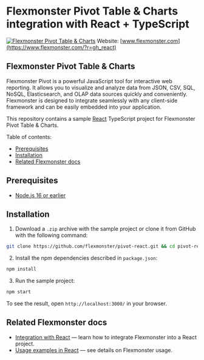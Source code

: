 # Flexmonster Pivot Table & Charts integration with React + TypeScript
[![Flexmonster Pivot Table & Charts](https://cdn.flexmonster.com/landing.png)](http://flexmonster.com/?r=gh_react)
Website: [www.flexmonster.com](https://www.flexmonster.com/?r=gh_react)

## Flexmonster Pivot Table & Charts

Flexmonster Pivot is a powerful JavaScript tool for interactive web reporting. It allows you to visualize and analyze data from JSON, CSV, SQL, NoSQL, Elasticsearch, and OLAP data sources quickly and conveniently. Flexmonster is designed to integrate seamlessly with any client-side framework and can be easily embedded into your application.

This repository contains a sample [React](https://reactjs.org/) TypeScript project for Flexmonster Pivot Table & Charts.

Table of contents:

- [Prerequisites](#prerequisites)
- [Installation](#installation)
- [Related Flexmonster docs](#related-flexmonster-docs)

## Prerequisites

- [Node.js 16 or earlier](https://nodejs.org/en/)

## Installation

1. Download a `.zip` archive with the sample project or clone it from GitHub with the following command:

```bash
git clone https://github.com/flexmonster/pivot-react.git && cd pivot-react/typescript
```

2. Install the npm dependencies described in `package.json`:

```bash
npm install
```

3. Run the sample project:

```bash
npm start 
```

To see the result, open `http://localhost:3000/` in your browser.

## Related Flexmonster docs

- [Integration with React](https://www.flexmonster.com/doc/integration-with-react/?r=gh_react) — learn how to integrate Flexmonster into a React project.
- [Usage examples in React](https://www.flexmonster.com/doc/usage-examples-react/?r=gh_react) — see details on Flexmonster usage.